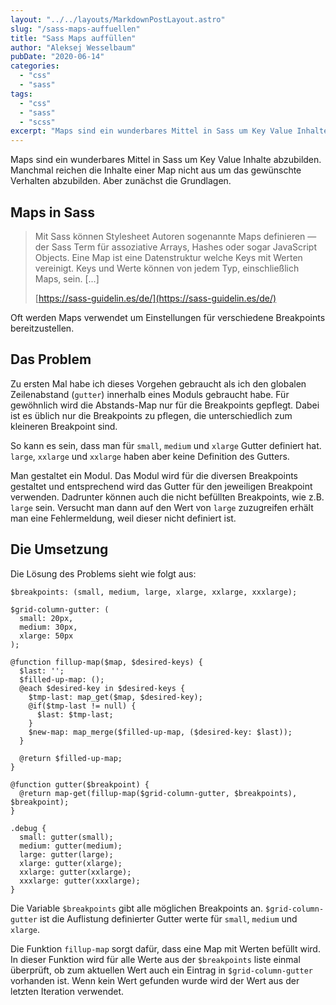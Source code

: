 ```yaml
---
layout: "../../layouts/MarkdownPostLayout.astro"
slug: "/sass-maps-auffuellen"  
title: "Sass Maps auffüllen"
author: "Aleksej Wesselbaum"
pubDate: "2020-06-14"
categories: 
  - "css"
  - "sass"
tags: 
  - "css"
  - "sass"
  - "scss"
excerpt: "Maps sind ein wunderbares Mittel in Sass um Key Value Inhalte abzubilden. Manchmal reichen die Inhalte einer Map nicht aus um das gewünschte Verhalten abzubilden. Aber zunächst die Grundlagen."
---
```


Maps sind ein wunderbares Mittel in Sass um Key Value Inhalte abzubilden. Manchmal reichen die Inhalte einer Map nicht aus um das gewünschte Verhalten abzubilden. Aber zunächst die Grundlagen.

## Maps in Sass

> Mit Sass können Stylesheet Autoren sogenannte Maps definieren — der Sass Term für assoziative Arrays, Hashes oder sogar JavaScript Objects. Eine Map ist eine Datenstruktur welche Keys mit Werten vereinigt. Keys und Werte können von jedem Typ, einschließlich Maps, sein. \[...\]
> 
> [https://sass-guidelin.es/de/](https://sass-guidelin.es/de/)

Oft werden Maps verwendet um Einstellungen für verschiedene Breakpoints bereitzustellen.

## Das Problem

Zu ersten Mal habe ich dieses Vorgehen gebraucht als ich den globalen Zeilenabstand (`gutter`) innerhalb eines Moduls gebraucht habe. Für gewöhnlich wird die Abstands-Map nur für die Breakpoints gepflegt. Dabei ist es üblich nur die Breakpoints zu pflegen, die unterschiedlich zum kleineren Breakpoint sind.

So kann es sein, dass man für `small`, `medium` und `xlarge` Gutter definiert hat. `large`, `xxlarge` und `xxlarge` haben aber keine Definition des Gutters.

Man gestaltet ein Modul. Das Modul wird für die diversen Breakpoints gestaltet und entsprechend wird das Gutter für den jeweiligen Breakpoint verwenden. Dadrunter können auch die nicht befüllten Breakpoints, wie z.B. `large` sein. Versucht man dann auf den Wert von `large` zuzugreifen erhält man eine Fehlermeldung, weil dieser nicht definiert ist.

## Die Umsetzung

Die Lösung des Problems sieht wie folgt aus:

```
$breakpoints: (small, medium, large, xlarge, xxlarge, xxxlarge);

$grid-column-gutter: (
  small: 20px,
  medium: 30px,
  xlarge: 50px
);

@function fillup-map($map, $desired-keys) {
  $last: '';
  $filled-up-map: ();
  @each $desired-key in $desired-keys {
    $tmp-last: map_get($map, $desired-key);
    @if($tmp-last != null) {
      $last: $tmp-last;
    }
    $new-map: map_merge($filled-up-map, ($desired-key: $last));
  }

  @return $filled-up-map;
}

@function gutter($breakpoint) {
  @return map-get(fillup-map($grid-column-gutter, $breakpoints), $breakpoint);
}

.debug {
  small: gutter(small);
  medium: gutter(medium);
  large: gutter(large);
  xlarge: gutter(xlarge);
  xxlarge: gutter(xxlarge);
  xxxlarge: gutter(xxxlarge);
}
```

Die Variable `$breakpoints` gibt alle möglichen Breakpoints an. `$grid-column-gutter` ist die Auflistung definierter Gutter werte für `small`, `medium` und `xlarge`.

Die Funktion `fillup-map` sorgt dafür, dass eine Map mit Werten befüllt wird. In dieser Funktion wird für alle Werte aus der `$breakpoints` liste einmal überprüft, ob zum aktuellen Wert auch ein Eintrag in `$grid-column-gutter` vorhanden ist. Wenn kein Wert gefunden wurde wird der Wert aus der letzten Iteration verwendet.
